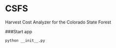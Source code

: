 CSFS
====

Harvest Cost Analyzer for the Colorado State Forest

###Start app
```
python __init__.py
```
